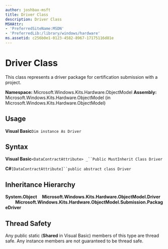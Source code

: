 ```yaml
---
author: joshbax-msft
title: Driver Class
description: Driver Class
MSHAttr:
- 'PreferredSiteName:MSDN'
- 'PreferredLib:/library/windows/hardware'
ms.assetid: c256b0e1-0123-4582-8967-17175116d81e
---
```


# Driver Class


This class represents a driver package for certification submission with a project.

**Namespace:** Microsoft.Windows.Kits.Hardware.ObjectModel **Assembly:** Microsoft.Windows.Kits.Hardware.ObjectModel (in Microsoft.Windows.Kits.Hardware.ObjectModel)

## Usage


**Visual Basic**`Dim instance As Driver`

## Syntax


**Visual Basic**`<DataContractAttribute> _``Public MustInherit Class Driver`

**C#**`[DataContractAttribute]``public abstract class Driver`

## Inheritance Hierarchy


**System.Object**    **Microsoft.Windows.Kits.Hardware.ObjectModel.Driver**         **Microsoft.Windows.Kits.Hardware.ObjectModel.Submission.PackageDriver**

## Thread Safety


Any public static (**Shared** in Visual Basic) members of this type are thread safe. Any instance members are not guaranteed to be thread safe.

 

 






